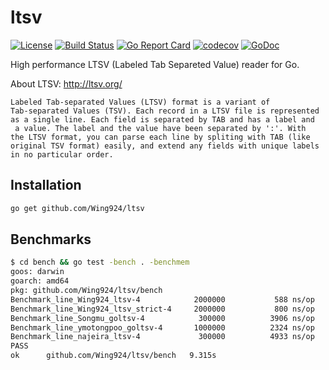 # ltsv

[![License](https://img.shields.io/badge/License-Apache%202.0-blue.svg)](https://opensource.org/licenses/Apache-2.0)
[![Build Status](https://travis-ci.com/Wing924/ltsv.svg?branch=master)](https://travis-ci.com/Wing924/ltsv)
[![Go Report Card](https://goreportcard.com/badge/github.com/Wing924/ltsv)](https://goreportcard.com/report/github.com/Wing924/ltsv)
[![codecov](https://codecov.io/gh/Wing924/ltsv/branch/master/graph/badge.svg)](https://codecov.io/gh/Wing924/ltsv)
[![GoDoc](https://godoc.org/github.com/Wing924/ltsv?status.svg)](https://godoc.org/github.com/Wing924/ltsv)

High performance LTSV (Labeled Tab Separeted Value) reader for Go.

About LTSV: http://ltsv.org/

	Labeled Tab-separated Values (LTSV) format is a variant of 
	Tab-separated Values (TSV). Each record in a LTSV file is represented 
	as a single line. Each field is separated by TAB and has a label and
	 a value. The label and the value have been separated by ':'. With 
	the LTSV format, you can parse each line by spliting with TAB (like 
	original TSV format) easily, and extend any fields with unique labels 
	in no particular order.

## Installation

```bash
go get github.com/Wing924/ltsv
```

## Benchmarks

```bash
$ cd bench && go test -bench . -benchmem
goos: darwin
goarch: amd64
pkg: github.com/Wing924/ltsv/bench
Benchmark_line_Wing924_ltsv-4          	 2000000	       588 ns/op	     224 B/op	      17 allocs/op
Benchmark_line_Wing924_ltsv_strict-4   	 2000000	       800 ns/op	     224 B/op	      17 allocs/op
Benchmark_line_Songmu_goltsv-4         	  300000	      3906 ns/op	    1841 B/op	      32 allocs/op
Benchmark_line_ymotongpoo_goltsv-4     	 1000000	      2324 ns/op	    5793 B/op	      17 allocs/op
Benchmark_line_najeira_ltsv-4          	  300000	      4933 ns/op	    5529 B/op	      26 allocs/op
PASS
ok  	github.com/Wing924/ltsv/bench	9.315s
```